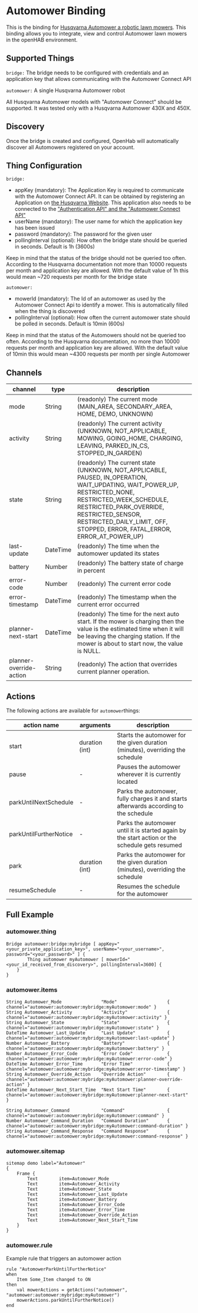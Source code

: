 # Automower Binding

This is the binding for [Husqvarna Automower a robotic lawn mowers](https://www.husqvarna.com/uk/products/robotic-lawn-mowers/).
This binding allows you to integrate, view and control Automower lawn mowers in the openHAB environment.

## Supported Things

`bridge:` The bridge needs to be configured with credentials and an application key that allows communicating with the Automower Connect API

`automower:` A single Husqvarna Automower robot

All Husqvarna Automower models with "Automower Connect" should be supported. It was tested only with a Husqvarna Automower 430X and 450X.


## Discovery

Once the bridge is created and configured, OpenHab will automatically discover all Automowers registered on your account.

## Thing Configuration

`bridge:`

- appKey (mandatory): The Application Key is required to communicate with the Automower Connect API. It can be obtained by registering an Application on [the Husqvarna Website](https://developer.husqvarnagroup.cloud/). This application also needs to be connected to the ["Authentication API" and the "Automower Connect API"](https://developer.husqvarnagroup.cloud/docs/getting-started)
- userName (mandatory): The user name for which the application key has been issued
- password (mandatory): The password for the given user
- pollingInterval (optional): How often the bridge state should be queried in seconds. Default is 1h (3600s)

Keep in mind that the status of the bridge should not be queried too often.
According to the Husqvarna documentation not more than 10000 requests per month and application key are allowed.
With the default value of 1h this would mean ~720 requests per month for the bridge state

`automower:`

- mowerId (mandatory): The Id of an automower as used by the Automower Connect Api to identify a mower. This is automatically filled when the thing is discovered
- pollingInterval (optional): How often the current automower state should be polled in seconds. Default is 10min (600s)

Keep in mind that the status of the Automowers should not be queried too often.
According to the Husqvarna documentation, no more than 10000 requests per month and application key are allowed.
With the default value of 10min this would mean ~4300 requests per month per single Automower

## Channels


| channel                 | type     | description                                                                                                                                                                                                                                                                      |
|-------------------------|----------|----------------------------------------------------------------------------------------------------------------------------------------------------------------------------------------------------------------------------------------------------------------------------------|
| mode                    | String   | (readonly) The current mode (MAIN_AREA, SECONDARY_AREA, HOME, DEMO, UNKNOWN)                                                                                                                                                                                                     |
| activity                | String   | (readonly) The current activity (UNKNOWN, NOT_APPLICABLE, MOWING, GOING_HOME, CHARGING, LEAVING, PARKED_IN_CS, STOPPED_IN_GARDEN)                                                                                                                                                |
| state                   | String   | (readonly) The current state (UNKNOWN, NOT_APPLICABLE, PAUSED, IN_OPERATION, WAIT_UPDATING, WAIT_POWER_UP, RESTRICTED_NONE, RESTRICTED_WEEK_SCHEDULE, RESTRICTED_PARK_OVERRIDE, RESTRICTED_SENSOR, RESTRICTED_DAILY_LIMIT, OFF, STOPPED, ERROR, FATAL_ERROR, ERROR_AT_POWER_UP)  |
| last-update             | DateTime | (readonly) The time when the automower updated its states                                                                                                                                                                                                                        |
| battery                 | Number   | (readonly) The battery state of charge in percent                                                                                                                                                                                                                                |
| error-code              | Number   | (readonly) The current error code                                                                                                                                                                                                                                                |
| error-timestamp         | DateTime | (readonly) The timestamp when the current error occurred                                                                                                                                                                                                                         |
| planner-next-start      | DateTime | (readonly) The time for the next auto start. If the mower is charging then the value is the estimated time when it will be leaving the charging station. If the mower is about to start now, the value is NULL.                                                                  |
| planner-override-action | String   | (readonly) The action that overrides current planner operation.                                                                                                                                                                                                                  |


## Actions

The following actions are available for `automower`things:

| action name            | arguments      | description                                                                                    |
|------------------------|----------------|------------------------------------------------------------------------------------------------|
| start                  | duration (int) | Starts the automower for the given duration (minutes), overriding the schedule                 |
| pause                  | -              | Pauses the automower wherever it is currently located                                          |
| parkUntilNextSchedule  | -              | Parks the automower, fully charges it and starts afterwards according to the schedule          |
| parkUntilFurtherNotice | -              | Parks the automower until it is started again by the start action or the schedule gets resumed |
| park                   | duration (int) | Parks the automower for the given duration (minutes), overriding the schedule                  |
| resumeSchedule         | -              | Resumes the schedule for the automower                                                         |


## Full Example

### automower.thing

	Bridge automower:bridge:mybridge [ appKey="<your_private_application_key>", userName="<your_username>", password="<your_password>" ] {
			Thing automower myAutomower [ mowerId="<your_id_received_from_discovery>", pollingInterval=3600] {
		}
	}


### automower.items

	String Automower_Mode               "Mode"                   { channel="automower:automower:mybridge:myAutomower:mode" }
	String Automower_Activity           "Activity"         	     { channel="automower:automower:mybridge:myAutomower:activity" }
	String Automower_State              "State"            	     { channel="automower:automower:mybridge:myAutomower:state" }
	DateTime Automower_Last_Update      "Last Update"    	     { channel="automower:automower:mybridge:myAutomower:last-update" }
	Number Automower_Battery            "Battery"                { channel="automower:automower:mybridge:myAutomower:battery" }
	Number Automower_Error_Code         "Error Code"             { channel="automower:automower:mybridge:myAutomower:error-code" }
	DateTime Automower_Error_Time       "Error Time"             { channel="automower:automower:mybridge:myAutomower:error-timestamp" }
	String Automower_Override_Action    "Override Action"        { channel="automower:automower:mybridge:myAutomower:planner-override-action" }
	DateTime Automower_Next_Start_Time  "Next Start Time"        { channel="automower:automower:mybridge:myAutomower:planner-next-start" }

	String Automower_Command            "Command"          	     { channel="automower:automower:mybridge:myAutomower:command" }
	Number Automower_Command_Duration   "Command Duration"       { channel="automower:automower:mybridge:myAutomower:command-duration" }
	String Automower_Command_Response   "Command Response"       { channel="automower:automower:mybridge:myAutomower:command-response" }

### automower.sitemap


```
sitemap demo label="Automower"
{
    Frame {
        Text        item=Automower_Mode
        Text        item=Automower_Activity
        Text        item=Automower_State
        Text        item=Automower_Last_Update
        Text        item=Automower_Battery
        Text        item=Automower_Error_Code
        Text        item=Automower_Error_Time
        Text        item=Automower_Override_Action
        Text        item=Automower_Next_Start_Time
    }
}
```

### automower.rule

Example rule that triggers an automower action

```
rule "AutomowerParkUntilFurtherNotice"
when
    Item Some_Item changed to ON
then
    val mowerActions = getActions("automower", "automower:automower:mybridge:myAutomower")
    mowerActions.parkUntilFurtherNotice()
end
```
